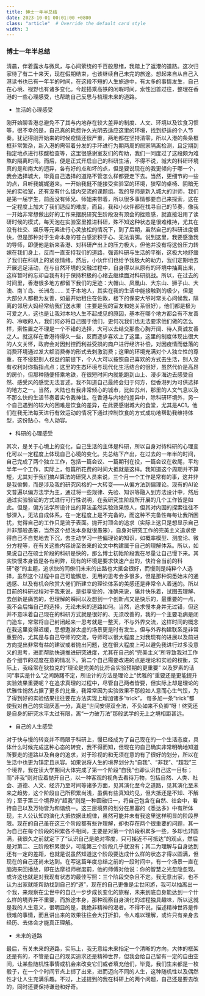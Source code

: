```yaml
---
title: 博士一年半总结
date: 2023-10-01 00:01:00 +0800
class: "article"  # Override the default card style
width: 3
---
```


### 博士一年半总结

清晨，伴着露水与微风，与心间萦绕的千百般思绪，我踏上了返港的道路。这次归家待了有二十来天，现在假期结束，也该继续自己未完的旅途。想起来自从自己入港读书也已有一年半的时间，在这段不短的人生旅途中，有太多的事情发生，自己在心境、视野也有诸多变化。今趁搭乘高铁的闲暇时间，索性回首过往，整理在香港的一些心理感受，也帮助自己反思与梳理未来的道路。

- 生活的心理感受

刚开始聊香港总避免不了其与内地存在较大差异的制度、人文、环境以及饮食习惯等，很不幸的是，自己真的耗费许久光阴去适应这里的环境，找到舒适的个人节奏。犹记得刚开始来的时候疫情还很严重，两地都在坚持清零，所以入港的条条框框非常繁杂，新入港的需带着分发的手环进行为期两周的居家隔离检测，且定期到指定地点进行核酸检查等，这里很感谢室友们的帮助，我们一同度过了这段颇为难熬的隔离时间。而后，便是正式开启自己的科研生活，不得不说，城大的科研环境真的是和南大的迥异，各有好的点和坏的点，但是要说现在的我更倾向于哪一个，我会选择城大，毕竟自己选择的道路不管怎么样都要走下去。当然，更细节的一些的点，且听我娓娓道来。一开始我挺不能接受实验室的环境，狭窄的桌椅、阴暗无光的实验室，还有没有什么组内交流的课题组。我的导师是新入城大的讲师，我们是第一届学生，前面没有师兄、师姐来带着，所以很多事情都要自己来探索，这在一定程度上加大了我们适应的难度，而且，我和小伙伴都在找寻自己的节奏，像我一开始非常想做出好的工作来摆脱研究生阶段没有顶会的挫败感，就直接沿用了读研时候的模式，每天泡在实验室里推进科研，殊不知这种状态是很难维持，尤其在没有社交、娱乐等元素进行心灵放松的情况下，到了后期，虽然自己的科研进度很快，但是那种对于生命本身的苍白感淤积于心、无法消弭。说到这里，我要感激我的导师，即便他是新来香港、对科研产出上的压力极大，但他并没有将这份压力转嫁在我们身上，反而一直支持我们的道路，强调科研与生活的平衡，这极大地舒缓了我们在科研上的紧张情绪。然后，小伙伴们也给予我极大的助力，我们定期地去开展远足活动，在与自然环境的交融过程中，自身得以从原有的环境中抽离出来，这样暂时的忘却自我有利于保持积极的心绪去继续面对科研挑战。所以，在过去的时间里，香港很多地方都留下我们的足迹：大帽山、凤凰山、大东山、狮子山、大澳、南丫岛、长洲岛…… 关于本地人，其实在我的生活中能接触到的极少，但是大部分人都极为友善，如最开始租住在佐敦，楼下的保安大爷时常关心问候我，隔离的邻居大妈经常给我们送水果（主要是我的室友和她关系很好），他们都是极为可爱之人，这也是让我对本地人生不起成见的原因，基本在哪个地方都会有不友善的、冷眼的人，我们何必将自己囿于他们，更何况我们也无法要求他们做的怎么样，索性置之不理是一个不错的选择，大可以去结交那些心胸开阔、待人真诚友善之人。就这样在香港待得久一些，反而逐步喜欢上了这里，这里的制度体现出很大的人文关怀，政府会对因封控而利益受损的商户进行经济补偿，对因疫情而低落的消费环境通过发大额消费券的形式去刺激消费；这里的环境充满对个人独立性的尊重，在不侵犯别人权益的前提下，个人大可以按照自己喜欢的方式去生活，别人没有权利对你指指点点；这里的生态环境与现代化生活结合的很好，虽然代价是高昂的房价，但那种随便搭乘地铁，在很短时间内就能跑到山上、漫步海边去感受自然、感受风的感觉无法言述。我不知道自己最终会归于何方，但香港列为可供选择的地方之一。当然，大陆也有我非常倾心的城市，比如苏州，那里的人文气息以及不那么快的生活节奏着实令我神往。在香港与内地的差异中，除科研环境外，另一个自己遇到的较大的困难是饮食的差异，在此要感谢城大的食堂，尤其是AC1，他们在我无法每天进行有效运动的情况下通过控制饮食的方式成功地帮助我维持体型，这份贴心，令人动容。





- 科研的心理感受

其次，是关于心境上的变化，自己生活的主体是科研，所以自身对待科研的心理变化可以一定程度上体现自己心境的变化。先总结下产出，在过去的一年半的时间，自己完成了两个独立工作，包括一篇会议、一篇期刊在投，一篇会议在收尾，平均半年一个工作，实际上，每篇所花费的时间大抵就是这样。我知道这个周期并不算短，尤其对于我们搞AI算法的研究人员来说，三个月一个工作是常有的事，这并非是我偷懒，而是涉及我的研究风格的一大转变——从偏方法到偏理论。现有的AI论文普遍以偏方法学为主，通过将一些规律、先验、知识等融入到方法设计中，然后通过实验验证的方式进行可行性说明，在我研究生阶段所开展的几个工作皆是如此。但是，偏方法学所设计出的算法虽然实验效果惊人，但其对内因的探索往往不够深入，无法自成体系，在一定程度上是不完备的，而这种不完备性每每让我所困扰，觉得自己的工作只是流于表面。抛开对顶会的追求（实际上这只是想显示自己并非那般愚笨，当然这个想法本身就很愚笨），自身对研究工作的完美主义追求使得自己不自觉地去下沉，去主动学习一些偏理论的知识，如概率模型、测度论、微分方程等，在有关这些内容纷至沓来的论文中构建属于自己的理解体系。所以，如果说自己在硕士阶段的科研是快的，那么博士初始阶段我在尽量让自己慢下来。其实快慢本身皆是各有利弊，现有的环境是要求快速产出的，快符合当前的科研“卷”的主题，追求快的同僚们未来的出路也大抵会很好，而慢则是纯粹个人选择，虽然这个过程中自己可能懈怠、无用的思考会多很多，但是那种洞悉始末的通透感、以及有机会欣赏大佬们所建立的理论体系的美感还是非常令人着迷的。所以目前的科研过程对于我来说，是挺享受的，准确来说，痛并快乐着，试图去理解、去创新是痛苦的，但理解的瞬间以及想到一个创新点又是快乐的，最重要的一点，我不会后悔自己的选择，无论未来的道路如何。当然，追求慢本身并无过错，但这并不意味着自己现在的科研方式就是很好的、无须改善的，我的一个主要毛病是闭门造车，常常将自己封闭起来一思考就是一整天，不与外界交流，这样时间的概念在我这里变得迟缓，思想遨游太虚的场景更是时有发生。但与外界构建联系是非常重要的，尤其是与自己导师的交流，导师可以很大程度上对我现有的进展以及前进方向提出非常有益的建议或者抛出问题，这在很大程度上可以避免我进行过多没意义的思考，进而帮助快速推进研究进度，尤其在自己的“完美主义”所导致我对工作各个细节的过度在意的情况下。第二个自己需要改进的点是理论和实验的权衡，实际上，我经常在狄拉克的“理论是完美的比符合实验预期的更重要” 以及罗素的诘问“事实是什么”之间踌躇不定，所设计的方法是理论上“优雅的”重要还是更能提升实验效果重要呢？在追求真理的过程中，尽管自己两者皆要，但实际上却是理论的优雅性悄然占据了更多的比重，我常常因为实验效果不那般如人意而心生气馁，为了得到好的实验结果往往要在方法实现上增加诸多“trick”， 每多加一条“trick”都使我对自己的实现厌恶一分，真是“世间安得双全法，不负如来不负卿”呀！终究还是自身的研究水平太过有限，离“一力破万法”那般武学的无上之境相距甚远。


- 自己的人生感受

对于快与慢的转变并不局限于科研上，慢已经成为了自己现在的一个生活态度，具体什么时候完成这种心态的转变，我不得而知，但现在的自己确实非常明确地知道所要走的道路以及自身的追求，对于珍视的和无须在意的有了很好的划分，所以在生活中也更为镇定且从容。如果说将人生的境界划分为“自我”、“非我”、“超我”三个境界，我在读大学期间大体完成了第一个阶段“自我”也即认识自己这一目标；而“非我”则对应着抛开自己，以一种客观的视角去看待万物，包括自然、人类、社会、道德、人文、经济乃至时间等诸多方面，见其演化至今之道路，见其演化至未来之趋势，这个阶段自己所积累尚浅，虽偶有些真知灼见，但大抵还是不知、不解的；至于第三个境界的“超我”则是一种圆融归一，将自己包含在自然、社会中，看待自己以及万物皆为和谐统一。这三层境界的划分在黑塞的《悉达多》中有所体现，主人公认知的演化大抵依据此规律，虽然可能并未有我这里这样明显的阶段界限。现在的自己虽在这三个阶段都有些许理解，却也存在两个很重要的问题，其一为自己在每个阶段的积累各不相同，主要是对第一个阶段积累多一些，多却也非圆满，我很久之前就定下了“认识自己是绝对零度，只可接近不可抵达”的观点，然后是对第二、三阶段积累很少，可能第三个阶段几乎就没有；其二为理解与自身达到还有一定的差距，也就是说虽然知道这个阶段要达成什么样的状态才得以圆满，但现在的自己还尚未达到。在写这篇年度总结之前的一段时间中，有一个场景一直在脑海来回播放，即在达摩祖师梯度前，他的师傅对他说：你的智慧之光忽隐忽现。或许这也就是对我现有状态的最佳写照：三个阶段交杂且不定。我无意出家，也不认为出家就能帮助找到自己的“道”，现在的自己更像是尘世闲游，我可以抽离出一个我，来观察在尘世中的自己一步步成长变化的旅程，未来到底自身能达到一个什么样的境界并不重要，而旅途本身，那种观察自身演化的过程独具趣味，所以这就是我的人生意义，很明显的是，我绝非精神的渴者。不得不说，描述精神世界是件很难的事情，而且讲出来的效果往往会大打折扣，令人难以理解，或许只有亲身去经历、去体会才能真正理解。

- 未来的道路

最后，有关未来的道路，实际上，我无意给未来指定一个清晰的方向，大体的框架还是有的，不管是自己的现实追求还是精神世界，但我会给自己留有一定的自由空间，让某些随机性事情或机会来改变它们或者填充他们，毕竟，我们生来都是一枚骰子，在一个个时间节点上掷了出来，进而迈向不同的人生，这种随机性以及偶然性才让人生充满乐趣。不过，上述提到的我在科研上的两个问题，自己还是要去改的，同时还要保持谦逊和好奇。
